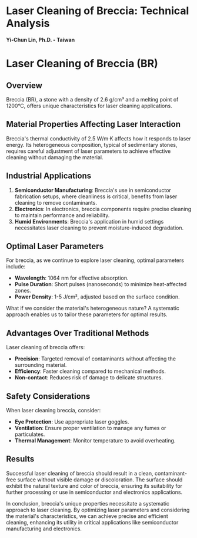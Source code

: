# Laser Cleaning of Breccia: Technical Analysis

**Yi-Chun Lin, Ph.D. - Taiwan**

# Laser Cleaning of Breccia (BR)

## Overview
Breccia (BR), a stone with a density of 2.6 g/cm³ and a melting point of 1200°C, offers unique characteristics for laser cleaning applications.

## Material Properties Affecting Laser Interaction
Breccia's thermal conductivity of 2.5 W/m·K affects how it responds to laser energy. Its heterogeneous composition, typical of sedimentary stones, requires careful adjustment of laser parameters to achieve effective cleaning without damaging the material.

## Industrial Applications
1. **Semiconductor Manufacturing**: Breccia's use in semiconductor fabrication setups, where cleanliness is critical, benefits from laser cleaning to remove contaminants.
2. **Electronics**: In electronics, breccia components require precise cleaning to maintain performance and reliability.
3. **Humid Environments**: Breccia's application in humid settings necessitates laser cleaning to prevent moisture-induced degradation.

## Optimal Laser Parameters
For breccia, as we continue to explore laser cleaning, optimal parameters include:
- **Wavelength**: 1064 nm for effective absorption.
- **Pulse Duration**: Short pulses (nanoseconds) to minimize heat-affected zones.
- **Power Density**: 1-5 J/cm², adjusted based on the surface condition.

What if we consider the material's heterogeneous nature? A systematic approach enables us to tailor these parameters for optimal results.

## Advantages Over Traditional Methods
Laser cleaning of breccia offers:
- **Precision**: Targeted removal of contaminants without affecting the surrounding material.
- **Efficiency**: Faster cleaning compared to mechanical methods.
- **Non-contact**: Reduces risk of damage to delicate structures.

## Safety Considerations
When laser cleaning breccia, consider:
- **Eye Protection**: Use appropriate laser goggles.
- **Ventilation**: Ensure proper ventilation to manage any fumes or particulates.
- **Thermal Management**: Monitor temperature to avoid overheating.

## Results
Successful laser cleaning of breccia should result in a clean, contaminant-free surface without visible damage or discoloration. The surface should exhibit the natural texture and color of breccia, ensuring its suitability for further processing or use in semiconductor and electronics applications.

In conclusion, breccia's unique properties necessitate a systematic approach to laser cleaning. By optimizing laser parameters and considering the material's characteristics, we can achieve precise and efficient cleaning, enhancing its utility in critical applications like semiconductor manufacturing and electronics.
